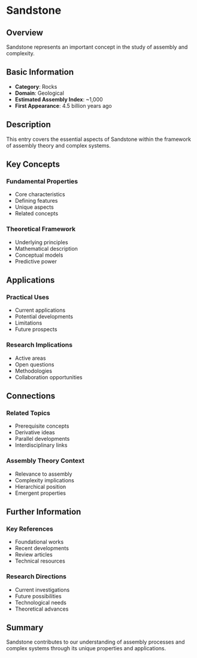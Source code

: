 # Sandstone

## Overview

Sandstone represents an important concept in the study of assembly and complexity.

## Basic Information

- **Category**: Rocks
- **Domain**: Geological
- **Estimated Assembly Index**: ~1,000
- **First Appearance**: 4.5 billion years ago

## Description

This entry covers the essential aspects of Sandstone within the framework of assembly theory and complex systems.

## Key Concepts

### Fundamental Properties
- Core characteristics
- Defining features
- Unique aspects
- Related concepts

### Theoretical Framework
- Underlying principles
- Mathematical description
- Conceptual models
- Predictive power

## Applications

### Practical Uses
- Current applications
- Potential developments
- Limitations
- Future prospects

### Research Implications
- Active areas
- Open questions
- Methodologies
- Collaboration opportunities

## Connections

### Related Topics
- Prerequisite concepts
- Derivative ideas
- Parallel developments
- Interdisciplinary links

### Assembly Theory Context
- Relevance to assembly
- Complexity implications
- Hierarchical position
- Emergent properties

## Further Information

### Key References
- Foundational works
- Recent developments
- Review articles
- Technical resources

### Research Directions
- Current investigations
- Future possibilities
- Technological needs
- Theoretical advances

## Summary

Sandstone contributes to our understanding of assembly processes and complex systems through its unique properties and applications.
